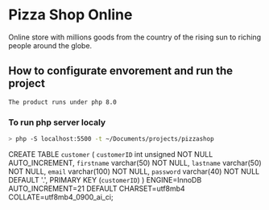 # Pizza Shop Online 

Online store with millions goods from the country of the rising sun to riching people around the globe.

## How to configurate envorement and run the project

    The product runs under php 8.0


### To run php server localy

```sh
> php -S localhost:5500 -t ~/Documents/projects/pizzashop
```


CREATE TABLE `customer` (
  `customerID` int unsigned NOT NULL AUTO_INCREMENT,
  `firstname` varchar(50) NOT NULL,
  `lastname` varchar(50) NOT NULL,
  `email` varchar(100) NOT NULL,
  `password` varchar(40) NOT NULL DEFAULT '.',
  PRIMARY KEY (`customerID`)
) ENGINE=InnoDB AUTO_INCREMENT=21 DEFAULT CHARSET=utf8mb4 COLLATE=utf8mb4_0900_ai_ci;